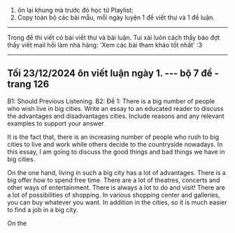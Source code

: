 
1. ôn lại khung mà trước đó học từ Playlist: 
2. Copy toàn bộ các bài mẫu, mỗi ngày luyện 1 đề viết thư và 1 đề luận. 

---
Trong đề thi viết có bài viết thư và bài luận. Tui xài luôn cách thầy bảo đợt thầy viết mail hồi làm nhà hàng: 'Xem các bài tham khảo tốt nhất' :3

---
Tối 23/12/2024 ôn viết luận ngày 1. --- bộ 7 đề - trang 126
---

B1: Should Previous Listening. 
B2: 
Đề 1: There is a big number of people who wish live in big cities. 
Write an essay to an educated reader to discuss the advantages and disadvantages cities. Include reasons and any relevant examples to support your answer

It is the fact that, there is an increasing number of people who rush to big cities to live and work while others decide to the countryside nowadays. In this essay, I am going to discuss the good things and bad things we have in big cities. 

On the one hand, living in such a big city has a lot of advantages. There is a big offer how to spend free time. There are a lot of theatres, concerts and other ways of entertainment. There is always a lot to do and visit! There are a lot of possibilities of shopping. In various shopping center and galleries, you can buy whatever you want. In addition in the cities, so it is much easier to find a job in a big city. 

On the